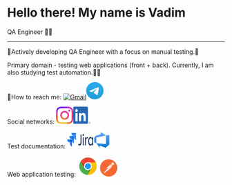 # Hello there! My name is Vadim
QA Engineer 👨‍💻

---

🫸Actively developing QA Engineer with a focus on manual testing.🫷

Primary domain - testing web applications (front + back). Currently, I am also studying test automation.🦾🤖


📧How to reach me: <a href="https://mail.google.com/mail/?view=cm&fs=1&to=chester.kms@gmail.com"><img src="https://www.gstatic.com/images/branding/product/2x/gmail_48dp.png" alt="Gmail" width="45" height="45"></a><a href="https://t.me/Naumov94USA" target="_blank"><img src="images/Logo.png" alt="Telegram" width="40" height="40">
</a>

Social networks: <a href="https://www.instagram.com/naumov94_" target="_blank"><img src="images/Instagram_Glyph_Gradient.png" alt="Instagram" width="40" height="40"><a href="https://www.linkedin.com/in/Naumov94" target="_blank"><img src="images/LI-In-Bug.png" alt="LinkedIn" width="40" height="40">
</a>

Test documentation: <img src="images/logo-gradient-blue-jira.png" alt="Jira" width="60" height="40"><img src="images/Azure-Devops-Logo-Transparent.png" alt="Azure DevOps" width="40" height="40">

Web application testing: ![Chrome DevTools](images/icons8-chrome-48.png)
<img src="images/icons8-postman-is-the-only-complete-api-development-environment-48.png" alt="Postman Logo" width="40" height="40">



